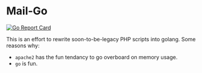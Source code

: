 # Mail-Go
[![Go Report Card](https://goreportcard.com/badge/github.com/RiiConnect24/Mail-Go)](https://goreportcard.com/report/github.com/RiiConnect24/Mail-Go)

This is an effort to rewrite soon-to-be-legacy PHP scripts into golang.
Some reasons why:
- `apache2` has the fun tendancy to go overboard on memory usage.
- `go` is fun.
